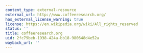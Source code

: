 ```yaml
---
content_type: external-resource
external_url: http://www.coffeeresearch.org/
has_external_license_warning: true
license: https://en.wikipedia.org/wiki/All_rights_reserved
status: ''
title: coffeeresearch.org
uid: 2fc79beb-1938-424a-bb18-980648d4e52a
wayback_url: ''
---
```

